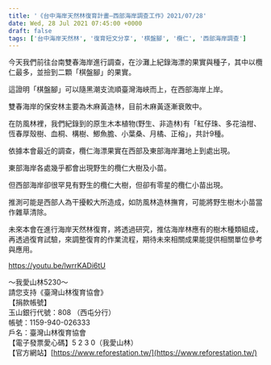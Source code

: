 ```yaml
---
title: '《台中海岸天然林復育計畫—西部海岸調查工作》2021/07/28'
date: Wed, 28 Jul 2021 07:45:00 +0000
draft: false
tags: ['台中海岸天然林', '復育短文分享', '棋盤腳', '欖仁', '西部海岸調查']
---
```


今天我們前往台南雙春海岸進行調查，在沙灘上紀錄海漂的果實與種子，其中以欖仁最多，並撿到二顆「棋盤腳」的果實。

這證明「棋盤腳」可以隨黑潮支流順臺灣海峽而上，在西部海岸上岸。

雙春海岸的保安林主要為木麻黃造林，目前木麻黃逐漸衰敗中。

在防風林裡，我們紀錄到的原生木本植物(野生、非造林)有「紅仔珠、多花油柑、恆春厚殼樹、血桐、構樹、鯽魚膽、小葉桑、月橘、正榕」，共計9種。

依據本會最近的調查，欖仁海漂果實在西部及東部海岸灘地上到處出現。

東部海岸各處幾乎都會出現野生的欖仁大樹及小苗。

但西部海岸卻很罕見有野生的欖仁大樹，但卻有零星的欖仁小苗出現。

推測可能是西部人為干擾較大所造成，如防風林造林撫育，可能將野生樹木小苗當作雜草清除。

未來本會在進行海岸天然林復育，將透過研究，推估海岸林應有的樹木種類組成，再透過復育試驗，來調整復育的作業流程，期待未來相關成果能提供相關單位參考與應用。

https://youtu.be/lwrrKADi6tU

～我愛山林5230～  
請您支持《臺灣山林復育協會》  
【捐款帳號】  
玉山銀行代號：808 （西屯分行）   
帳號：1159-940-026333  
戶名：臺灣山林復育協會  
【電子發票愛心碼】5 2 3 0（我愛山林）  
【官方網站】[https://www.reforestation.tw/](https://www.reforestation.tw/)
